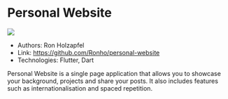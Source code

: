 # Personal Website

![](images/ "")

- Authors: Ron Holzapfel
- Link: https://github.com/Ronho/personal-website
- Technologies: Flutter, Dart

Personal Website is a single page application that allows you to showcase your background, projects and share your posts. It also includes features such as internationalisation and spaced repetition.